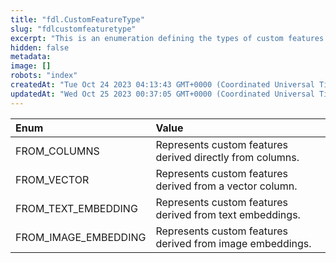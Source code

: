 ```yaml
---
title: "fdl.CustomFeatureType"
slug: "fdlcustomfeaturetype"
excerpt: "This is an enumeration defining the types of custom features that can be created."
hidden: false
metadata: 
image: []
robots: "index"
createdAt: "Tue Oct 24 2023 04:13:43 GMT+0000 (Coordinated Universal Time)"
updatedAt: "Wed Oct 25 2023 00:37:05 GMT+0000 (Coordinated Universal Time)"
---
```

| Enum                 | Value                                                     |
| :------------------- | :-------------------------------------------------------- |
| FROM_COLUMNS         | Represents custom features derived directly from columns. |
| FROM_VECTOR          | Represents custom features derived from a vector column.  |
| FROM_TEXT_EMBEDDING  | Represents custom features derived from text embeddings.  |
| FROM_IMAGE_EMBEDDING | Represents custom features derived from image embeddings. |